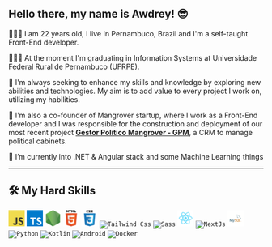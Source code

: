 ## Hello there, my name is <strong>Awdrey!</strong> 😎


👨🏽‍💻 I am 22 years old, I live In Pernambuco, Brazil and I'm a self-taught Front-End developer.

👨🏽‍🎓 At the moment I'm graduating in Information Systems at Universidade Federal Rural de Pernambuco (UFRPE).

🚀 I'm always seeking to enhance my skills and knowledge by exploring new abilities and technologies. My aim is to add value to every project I work on, utilizing my habilities.

🤖 I'm also a co-founder of Mangrover startup, where I work as a Front-End developer and I was responsible for the construction and deployment of our most recent project <a href="https://gpm.mangrover.com.br/login"><strong>Gestor Político Mangrover - GPM</strong></a>, a CRM to manage political cabinets.

🌱 I’m currently into .NET & Angular stack and some Machine Learning things

---

## 🛠️ My Hard Skills

<code><img height="32" src="https://raw.githubusercontent.com/github/explore/80688e429a7d4ef2fca1e82350fe8e3517d3494d/topics/javascript/javascript.png" alt="Javascript"/></code>
<code><img height="32" src="https://raw.githubusercontent.com/github/explore/80688e429a7d4ef2fca1e82350fe8e3517d3494d/topics/typescript/typescript.png" alt="Typescript"/></code>
<code><img height="32" src="https://raw.githubusercontent.com/github/explore/80688e429a7d4ef2fca1e82350fe8e3517d3494d/topics/nodejs/nodejs.png" alt="Nodejs"/></code>
<code><img height="32" src="https://raw.githubusercontent.com/github/explore/80688e429a7d4ef2fca1e82350fe8e3517d3494d/topics/html/html.png" alt="HTML5"/></code>
<code><img height="32" src="https://raw.githubusercontent.com/github/explore/80688e429a7d4ef2fca1e82350fe8e3517d3494d/topics/css/css.png" alt="CSS"/></code>
<code><img height="32" src="https://cdn.icon-icons.com/icons2/2107/PNG/512/file_type_tailwind_icon_130128.png" alt="Tailwind Css"/></code>
<code><img height="32" src="https://cdn.icon-icons.com/icons2/2107/PNG/512/file_type_sass_icon_130182.png" alt="Sass"/></code>
<code><img height="32" src="https://raw.githubusercontent.com/github/explore/80688e429a7d4ef2fca1e82350fe8e3517d3494d/topics/react/react.png" alt="React"/></code>
<code><img height="32" src="https://cdn.icon-icons.com/icons2/2148/PNG/512/nextjs_icon_132160.png" alt="NextJs"/></code>
<code><img height="32" src="https://raw.githubusercontent.com/github/explore/80688e429a7d4ef2fca1e82350fe8e3517d3494d/topics/mysql/mysql.png" alt="MySQL"/></code>
<code><img height="32" src="https://cdn.icon-icons.com/icons2/2107/PNG/512/file_type_python_icon_130221.png" alt="Python"/></code>
<code><img height="32" src="https://cdn.icon-icons.com/icons2/2107/PNG/512/file_type_kotlin_icon_130487.png" alt="Kotlin"/></code>
<code><img height="32" src="https://cdn.icon-icons.com/icons2/836/PNG/512/Android_icon-icons.com_66772.png" alt="Android"/></code>
<code><img height="32" src="https://cdn.icon-icons.com/icons2/2107/PNG/512/file_type_docker_icon_130643.png" alt="Docker"/></code>



